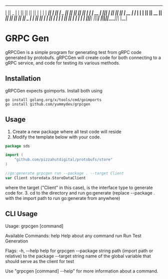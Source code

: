  _______  ______    _______  _______  _______  _______  __    _ 
|       ||    _ |  |       ||       ||       ||       ||  |  | |
|    ___||   | ||  |    _  ||       ||    ___||    ___||   |_| |
|   | __ |   |_||_ |   |_| ||       ||   | __ |   |___ |       |
|   ||  ||    __  ||    ___||      _||   ||  ||    ___||  _    |
|   |_| ||   |  | ||   |    |     |_ |   |_| ||   |___ | | |   |
|_______||___|  |_||___|    |_______||_______||_______||_|  |__|

# GRPC Gen

gRPCGen is a simple program for generating test from gRPC code generated by protobufs. 
gRPCGen will create code for both connecting to a gRPC service, and code for testing its various methods.

## Installation
gRPCGen expects goimports. Install both using 
```
go install golang.org/x/tools/cmd/goimports
go install github.com/yummydev/grpcgen
```

## Usage
1. Create a new package where all test code will reside
2. Modify the template below with your code.

```go
package sds

import (
	"github.com/pizzahutdigital/protobufs/store"
)

//go:generate grpcgen run --package . --target Client
var Client storedata.StoreDataClient
```
where the target ("Client" in this case), is the interface type to generate code for.
3. cd to the directory and run go:generate (replace --package . with the import path to run go:generate from anywhere)

## CLI Usage
Usage:
  grpcgen [command]

Available Commands:
  help        Help about any command
  run         Run Test Generation

Flags:
  -h, --help             help for grpcgen
      --package string   path (import path or relative) to the package
      --target string    name of the global variable that should serve as the client for test

Use "grpcgen [command] --help" for more information about a command.